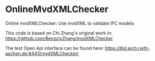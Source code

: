 # OnlineMvdXMLChecker
Online mvdXMLChecker: Use mvdXML to validate IFC models


This code is based on Chi Zhang's original work in: 	
https://github.com/BenzclyZhang/mvdXMLChecker



The test Open Api interface can be found here:
https://lbd.arch.rwth-aachen.de:8443/mvdXMLChecker/